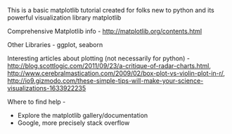 This is a basic matplotlib tutorial created for folks new to python and its powerful visualization library matplotlib

Comprehensive Matplotlib info - http://matplotlib.org/contents.html

Other Libraries - ggplot, seaborn

Interesting articles about plotting (not necessarily for python) -
http://blog.scottlogic.com/2011/09/23/a-critique-of-radar-charts.html,
http://www.cerebralmastication.com/2009/02/box-plot-vs-violin-plot-in-r/, 
http://io9.gizmodo.com/these-simple-tips-will-make-your-science-visualizations-1633922235

Where to find help -
- Explore the matplotlib gallery/documentation
- Google, more precisely stack overflow